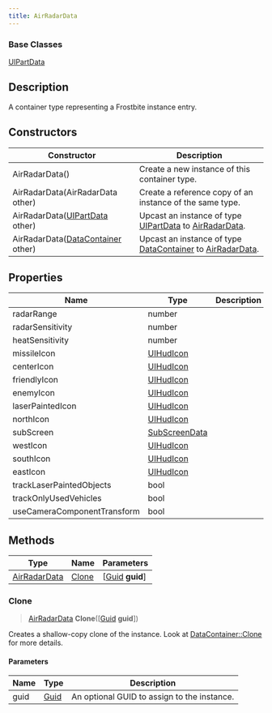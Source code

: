 ```yaml
---
title: AirRadarData
---
```

### Base Classes

[UIPartData](UIPartData)

## Description

A container type representing a Frostbite instance entry.

## Constructors

| Constructor                                                             | Description                                                                                                     |
| ----------------------------------------------------------------------- | --------------------------------------------------------------------------------------------------------------- |
| AirRadarData()                                                          | Create a new instance of this container type.                                                                   |
| AirRadarData(AirRadarData other)                                        | Create a reference copy of an instance of the same type.                                                        |
| AirRadarData([UIPartData](UIPartData) other)                            | Upcast an instance of type [UIPartData](UIPartData) to [AirRadarData](AirRadarData).                            |
| AirRadarData([DataContainer](/vext/ref/shared/class/datacontainer) other) | Upcast an instance of type [DataContainer](/vext/ref/shared/class/datacontainer) to [AirRadarData](AirRadarData). |

## Properties

| Name                        | Type                           | Description |
| --------------------------- | ------------------------------ | ----------- |
| radarRange                  | number                         |             |
| radarSensitivity            | number                         |             |
| heatSensitivity             | number                         |             |
| missileIcon                 | [UIHudIcon](UIHudIcon)         |             |
| centerIcon                  | [UIHudIcon](UIHudIcon)         |             |
| friendlyIcon                | [UIHudIcon](UIHudIcon)         |             |
| enemyIcon                   | [UIHudIcon](UIHudIcon)         |             |
| laserPaintedIcon            | [UIHudIcon](UIHudIcon)         |             |
| northIcon                   | [UIHudIcon](UIHudIcon)         |             |
| subScreen                   | [SubScreenData](SubScreenData) |             |
| westIcon                    | [UIHudIcon](UIHudIcon)         |             |
| southIcon                   | [UIHudIcon](UIHudIcon)         |             |
| eastIcon                    | [UIHudIcon](UIHudIcon)         |             |
| trackLaserPaintedObjects    | bool                           |             |
| trackOnlyUsedVehicles       | bool                           |             |
| useCameraComponentTransform | bool                           |             |

## Methods

| Type                         | Name            | Parameters                                     |
| ---------------------------- | --------------- | ---------------------------------------------- |
| [AirRadarData](AirRadarData) | [Clone](#clone) | \[[Guid](/vext/ref/shared/class/guid) **guid**\] |

### Clone

> [AirRadarData](AirRadarData) **Clone**(\[[Guid](/vext/ref/shared/class/guid) **guid**\])

Creates a shallow-copy clone of the instance. Look at [DataContainer::Clone](/vext/ref/shared/class/datacontainer#clone) for more details.

#### Parameters

| Name | Type         | Description                                 |
| ---- | ------------ | ------------------------------------------- |
| guid | [Guid](Guid) | An optional GUID to assign to the instance. |
